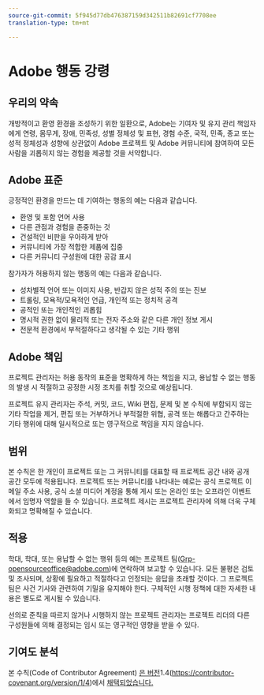```yaml
---
source-git-commit: 5f945d77db476387159d342511b82691cf7708ee
translation-type: tm+mt

---
```

# Adobe 행동 강령

## 우리의 약속

개방적이고 환영 환경을 조성하기 위한 일환으로, Adobe는 기여자 및 유지 관리 책임자에게 연령, 몸무게, 장애, 민족성, 성별 정체성 및 표현, 경험 수준, 국적, 민족, 종교 또는 성적 정체성과 성향에 상관없이 Adobe 프로젝트 및 Adobe 커뮤니티에 참여하여 모든 사람을 괴롭히지 않는 경험을 제공할 것을 서약합니다.

## Adobe 표준

긍정적인 환경을 만드는 데 기여하는 행동의 예는 다음과 같습니다.

* 환영 및 포함 언어 사용
* 다른 관점과 경험을 존중하는 것
* 건설적인 비판을 우아하게 받아
* 커뮤니티에 가장 적합한 제품에 집중
* 다른 커뮤니티 구성원에 대한 공감 표시

참가자가 허용하지 않는 행동의 예는 다음과 같습니다.

* 성차별적 언어 또는 이미지 사용, 반갑지 않은 성적 주의 또는 진보
* 트롤링, 모욕적/모욕적인 언급, 개인적 또는 정치적 공격
* 공적인 또는 개인적인 괴롭힘
* 명시적 권한 없이 물리적 또는 전자 주소와 같은 다른 개인 정보 게시
* 전문적 환경에서 부적절하다고 생각될 수 있는 기타 행위

## Adobe 책임

프로젝트 관리자는 허용 동작의 표준을 명확하게 하는 책임을 지고, 용납할 수 없는 행동의 발생 시 적절하고 공정한 시정 조치를 취할 것으로 예상됩니다.

프로젝트 유지 관리자는 주석, 커밋, 코드, Wiki 편집, 문제 및 본 수칙에 부합되지 않는 기타 작업을 제거, 편집 또는 거부하거나 부적절한 위협, 공격 또는 해롭다고 간주하는 기타 행위에 대해 일시적으로 또는 영구적으로 책임을 지지 않습니다.

## 범위

본 수칙은 한 개인이 프로젝트 또는 그 커뮤니티를 대표할 때 프로젝트 공간 내와 공개 공간 모두에 적용됩니다. 프로젝트 또는 커뮤니티를 나타내는 예로는 공식 프로젝트 이메일 주소 사용, 공식 소셜 미디어 계정을 통해 게시 또는 온라인 또는 오프라인 이벤트에서 임명자 역할을 들 수 있습니다. 프로젝트 제시는 프로젝트 관리자에 의해 더욱 구체화되고 명확해질 수 있습니다.

## 적용

학대, 학대, 또는 용납할 수 없는 행위 등의 예는 프로젝트 팀(Grp-opensourceoffice@adobe.com)에 연락하여 보고할 수 있습니다. 모든 불평은 검토 및 조사되며, 상황에 필요하고 적절하다고 인정되는 응답을 초래할 것이다. 그 프로젝트 팀은 사건 기사와 관련하여 기밀을 유지해야 한다.
구체적인 시행 정책에 대한 자세한 내용은 별도로 게시될 수 있습니다.

선의로 준칙을 따르지 않거나 시행하지 않는 프로젝트 관리자는 프로젝트 리더의 다른 구성원들에 의해 결정되는 임시 또는 영구적인 영향을 받을 수 있다.

## 기여도 분석

본 수칙(Code of Contributor Agreement) [은 버전](https://contributor-covenant.org)1.4(https://contributor-covenant.org/version/1/4)에서 [채택되었습니다.](https://contributor-covenant.org/version/1/4/)
